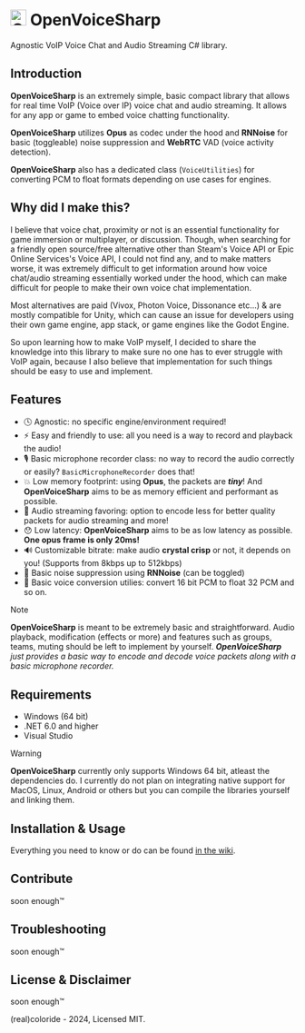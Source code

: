 # <img src="https://raw.githubusercontent.com/realcoloride/OpenVoiceSharp/master/openvoicesharp.png" alt="OpenVoiceSharp" width="28" height="28"> OpenVoiceSharp

Agnostic VoIP Voice Chat and Audio Streaming C# library.

## Introduction

**OpenVoiceSharp** is an extremely simple, basic compact library that allows for real time VoIP (Voice over IP) voice chat and audio streaming. It allows for any app or game to embed voice chatting functionality.

**OpenVoiceSharp** utilizes **Opus** as codec under the hood and **RNNoise** for basic (toggleable) noise suppression and **WebRTC** VAD (voice activity detection).

**OpenVoiceSharp** also has a dedicated class (`VoiceUtilities`) for converting PCM to float formats depending on use cases for engines.

## Why did I make this?

I believe that voice chat, proximity or not is an essential functionality for game immersion or multiplayer, or discussion. Though, when searching for a friendly open source/free alternative other than Steam's Voice API or Epic Online Services's Voice API, I could not find any, and to make matters worse, it was extremely difficult to get information around how voice chat/audio streaming essentially worked under the hood, which can make difficult for people to make their own voice chat implementation.

Most alternatives are paid (Vivox, Photon Voice, Dissonance etc...) & are mostly compatible for Unity, which can cause an issue for developers using their own game engine, app stack, or game engines like the Godot Engine. 

So upon learning how to make VoIP myself, I decided to share the knowledge into this library to make sure no one has to ever struggle with VoIP again, because I also believe that implementation for such things should be easy to use and implement.

## Features

- 🕓 Agnostic: no specific engine/environment required!
- ⚡ Easy and friendly to use: all you need is a way to record and playback the audio!
- 🎙️ Basic microphone recorder class: no way to record the audio correctly or easily? `BasicMicrophoneRecorder` does that!
- 💥 Low memory footprint: using **Opus**, the packets are ***tiny***! And **OpenVoiceSharp** aims to be as memory efficient and performant as possible.
- 🎵 Audio streaming favoring: option to encode less for better quality packets for audio streaming and more!
- 😯 Low latency: **OpenVoiceSharp** aims to be as low latency as possible. **One opus frame is only 20ms!**
- 🔊 Customizable bitrate: make audio **crystal crisp** or not, it depends on you! (Supports from 8kbps up to 512kbps)
- 🍃 Basic noise suppression using **RNNoise** (can be toggled)
- 🧪 Basic voice conversion utilies: convert 16 bit PCM to float 32 PCM and so on.

> [!NOTE]  
> **OpenVoiceSharp** is meant to be extremely basic and straightforward. Audio playback, modification (effects or more) and features such as groups, teams, muting should be left to implement by yourself. 
> _**OpenVoiceSharp** just provides a basic way to encode and decode voice packets along with a basic microphone recorder._

## Requirements

- Windows (64 bit)
- .NET 6.0 and higher
- Visual Studio

> [!WARNING]
> **OpenVoiceSharp** currently only supports Windows 64 bit, atleast the dependencies do.
> I currently do not plan on integrating native support for MacOS, Linux, Android or others but you can compile the libraries yourself and linking them.

## Installation & Usage

Everything you need to know or do can be found [in the wiki](https://github.com/realcoloride/OpenVoiceSharp/wiki).

## Contribute

soon enough:tm:

## Troubleshooting

soon enough:tm:

## License & Disclaimer

soon enough:tm:

(real)coloride - 2024, Licensed MIT.
